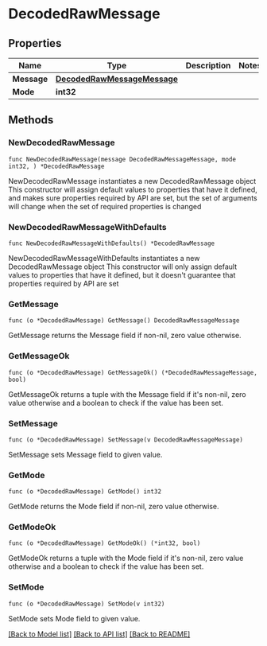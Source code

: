 # DecodedRawMessage

## Properties

Name | Type | Description | Notes
------------ | ------------- | ------------- | -------------
**Message** | [**DecodedRawMessageMessage**](DecodedRawMessageMessage.md) |  | 
**Mode** | **int32** |  | 

## Methods

### NewDecodedRawMessage

`func NewDecodedRawMessage(message DecodedRawMessageMessage, mode int32, ) *DecodedRawMessage`

NewDecodedRawMessage instantiates a new DecodedRawMessage object
This constructor will assign default values to properties that have it defined,
and makes sure properties required by API are set, but the set of arguments
will change when the set of required properties is changed

### NewDecodedRawMessageWithDefaults

`func NewDecodedRawMessageWithDefaults() *DecodedRawMessage`

NewDecodedRawMessageWithDefaults instantiates a new DecodedRawMessage object
This constructor will only assign default values to properties that have it defined,
but it doesn't guarantee that properties required by API are set

### GetMessage

`func (o *DecodedRawMessage) GetMessage() DecodedRawMessageMessage`

GetMessage returns the Message field if non-nil, zero value otherwise.

### GetMessageOk

`func (o *DecodedRawMessage) GetMessageOk() (*DecodedRawMessageMessage, bool)`

GetMessageOk returns a tuple with the Message field if it's non-nil, zero value otherwise
and a boolean to check if the value has been set.

### SetMessage

`func (o *DecodedRawMessage) SetMessage(v DecodedRawMessageMessage)`

SetMessage sets Message field to given value.


### GetMode

`func (o *DecodedRawMessage) GetMode() int32`

GetMode returns the Mode field if non-nil, zero value otherwise.

### GetModeOk

`func (o *DecodedRawMessage) GetModeOk() (*int32, bool)`

GetModeOk returns a tuple with the Mode field if it's non-nil, zero value otherwise
and a boolean to check if the value has been set.

### SetMode

`func (o *DecodedRawMessage) SetMode(v int32)`

SetMode sets Mode field to given value.



[[Back to Model list]](../README.md#documentation-for-models) [[Back to API list]](../README.md#documentation-for-api-endpoints) [[Back to README]](../README.md)


